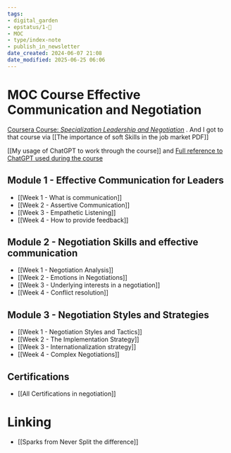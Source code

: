 ```yaml
---
tags: 
- digital_garden
- epstatus/1-🌱
- MOC
- type/index-note
- publish_in_newsletter
date_created: 2024-06-07 21:08
date_modified: 2025-06-25 06:06
---
```

# MOC Course Effective Communication and Negotiation

[Coursera Course: *Specialization Leadership and Negotiation*](https://www.coursera.org/specializations/leadership-negotiation-skills#courses) . And I got to that course via [[The importance of soft Skills in the job market PDF]]

[[My usage of ChatGPT to work through the course]] and  [Full reference to ChatGPT used during the course](https://chat.openai.com/share/926562c0-8113-4dc8-b3f0-0460695f2e52)

## Module 1 - Effective Communication for Leaders

+ [[Week 1 - What is communication]]
+ [[Week 2 - Assertive Communication]]
+ [[Week 3 - Empathetic Listening]]
+ [[Week 4 - How to provide feedback]]

## Module 2 - Negotiation Skills and effective communication

+ [[Week 1 - Negotiation Analysis]]
+ [[Week 2 - Emotions in Negotiations]]
+ [[Week 3 - Underlying interests in a negotiation]]
+ [[Week 4 - Conflict resolution]]

## Module 3 - Negotiation Styles and Strategies

+ [[Week 1 - Negotiation Styles and Tactics]]
+ [[Week 2 - The Implementation Strategy]]
+ [[Week 3 - Internationalization strategy]]
+ [[Week 4 - Complex Negotiations]]

## Certifications

+ [[All Certifications in negotiation]]

# Linking

+ [[Sparks from Never Split the difference]]

